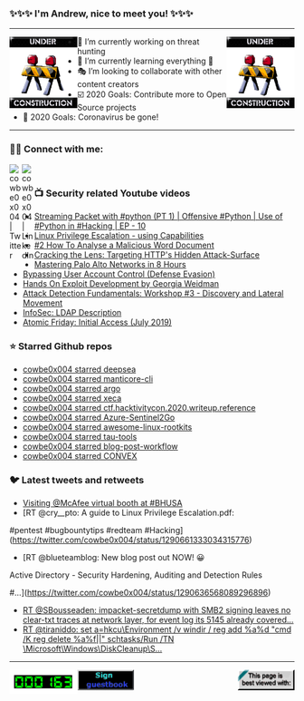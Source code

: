 ### ✨✨✨ I'm Andrew, nice to meet you! ✨✨✨

---
<img align="left" width="120px" src="https://raw.githubusercontent.com/cowbe0x004/cowbe0x004/master/images/image004.gif" />
<img align="right" width="120px" src="https://raw.githubusercontent.com/cowbe0x004/cowbe0x004/master/images/image004.gif" />

- 📖 I’m currently working on threat hunting
- 📘 I’m currently learning everything 🤣
- 🎭 I’m looking to collaborate with other content creators
- ☑️ 2020 Goals: Contribute more to Open Source projects
- 🦠 2020 Goals: Coronavirus be gone!

---

### 🤝🏽 Connect with me:
[<img align="left" alt="cowbe0x004 | Twitter" width="22px" src="https://cdn.jsdelivr.net/npm/simple-icons@v3/icons/twitter.svg" />][twitter]
[<img align="left" alt="cowbe0x004 | LinkedIn" width="22px" src="https://cdn.jsdelivr.net/npm/simple-icons@v3/icons/linkedin.svg" />][linkedin]

<!--
[<img align="left" alt="cowbe0x004.com" width="22px" src="https://raw.githubusercontent.com/iconic/open-iconic/master/svg/globe.svg" />][website]
[<img align="left" alt="cowbe0x004 | YouTube" width="22px" src="https://cdn.jsdelivr.net/npm/simple-icons@v3/icons/youtube.svg" />][youtube]
[<img align="left" alt="cowbe0x004 | Instagram" width="22px" src="https://cdn.jsdelivr.net/npm/simple-icons@v3/icons/instagram.svg" />][instagram]
-->

<br />

### 📺 Security related Youtube videos
<!-- YOUTUBE:START -->
- [Streaming Packet with #python (PT 1) | Offensive #Python | Use of #Python in #Hacking | EP - 10](https://www.youtube.com/watch?v=f8SAdyARqoY)
- [Linux Privilege Escalation - using Capabilities](https://www.youtube.com/watch?v=r4RU3ujuRI8)
- [#2 How To Analyse a Malicious Word Document](https://www.youtube.com/watch?v=eBo3yYn-9y4)
- [Cracking the Lens: Targeting HTTP's Hidden Attack-Surface](https://www.youtube.com/watch?v=zP4b3pw94s0)
- [Mastering Palo Alto Networks in 8 Hours](https://www.youtube.com/watch?v=PIlLdEVZmNE)
- [Bypassing User Account Control (Defense Evasion)](https://www.youtube.com/watch?v=k-QaEgPndZ4)
- [Hands On Exploit Development by Georgia Weidman](https://www.youtube.com/watch?v=WuQiHhNauAE)
- [Attack Detection Fundamentals: Workshop #3 - Discovery and Lateral Movement](https://www.youtube.com/watch?v=Pv8eHC1a_bc)
- [InfoSec: LDAP Description](https://www.youtube.com/watch?v=YGItUCp4vkk)
- [Atomic Friday: Initial Access (July 2019)](https://www.youtube.com/watch?v=gYhsgvW-pWA)
<!-- YOUTUBE:END -->

### ⭐ Starred Github repos
<!-- GITHUB_STAR:START -->
- [cowbe0x004 starred deepsea](https://github.com/dsnezhkov/deepsea)
- [cowbe0x004 starred manticore-cli](https://github.com/Manticore-Platform/manticore-cli)
- [cowbe0x004 starred argo](https://github.com/argoproj/argo)
- [cowbe0x004 starred xeca](https://github.com/postrequest/xeca)
- [cowbe0x004 starred ctf.hacktivitycon.2020.writeup.reference](https://github.com/oxy-gendotmobi/ctf.hacktivitycon.2020.writeup.reference)
- [cowbe0x004 starred Azure-Sentinel2Go](https://github.com/OTRF/Azure-Sentinel2Go)
- [cowbe0x004 starred awesome-linux-rootkits](https://github.com/milabs/awesome-linux-rootkits)
- [cowbe0x004 starred tau-tools](https://github.com/carbonblack/tau-tools)
- [cowbe0x004 starred blog-post-workflow](https://github.com/gautamkrishnar/blog-post-workflow)
- [cowbe0x004 starred CONVEX](https://github.com/Azure/CONVEX)
<!-- GITHUB_STAR:END -->

### 🐦 Latest tweets and retweets
<!-- TWEETS:START -->
- [Visiting @McAfee virtual booth at #BHUSA](https://twitter.com/cowbe0x004/status/1291388890671128579)
- [RT @cry__pto: A guide to Linux Privilege Escalation.pdf:


#pentest #bugbountytips #redteam #Hacking](https://twitter.com/cowbe0x004/status/1290661333034315776)
- [RT @blueteamblog: New blog post out NOW! 😀

Active Directory - Security Hardening, Auditing and Detection Rules



#…](https://twitter.com/cowbe0x004/status/1290636568089296896)
- [RT @SBousseaden: impacket-secretdump with SMB2 signing leaves no clear-txt traces at network layer, for event log its 5145 already covered…](https://twitter.com/cowbe0x004/status/1286773169416810496)
- [RT @tiraniddo: set a=hkcu\Environment /v windir /
reg add %a%d "cmd /K reg delete %a%f||"
schtasks/Run /TN \Microsoft\Windows\DiskCleanup\S…](https://twitter.com/cowbe0x004/status/1286676490600448000)
<!-- TWEETS:END -->

---

[<img align="left" width="120px" src="https://raw.githubusercontent.com/cowbe0x004/cowbe0x004/master/images/visitors.gif" />][visitor]
[<img align="left" alt="Sign My Guestbook" width="100px" src="https://raw.githubusercontent.com/cowbe0x004/cowbe0x004/master/images/sign_guest_book.gif" />][guestbook]
[<img align="right" width="100px" src="https://raw.githubusercontent.com/cowbe0x004/cowbe0x004/master/images/netscape.gif" />][netscape]


[website]: https://cowbe0x004.com
[twitter]: https://twitter.com/cowbe0x004
[youtube]: https://youtube.com/
[instagram]: https://instagram.com/
[linkedin]: https://www.linkedin.com/in/anhuang/
[guestbook]: https://github.com/cowbe0x004/cowbe0x004/issues
[netscape]: https://github.com/cowbe0x004/cowbe0x004
[visitor]: https://github.com/cowbe0x004/cowbe0x004

